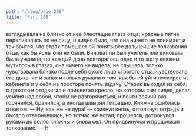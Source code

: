 ```yaml
---
path: "/blog/page_208"
title: "Part 208"
---
```


 взглядывала на близко от нее блестящие глаза отца; красные пятна переливались по ее лицу, и видно было, что она ничего не понимает и так боится, что страх помешает ей понять все дальнейшие толкования отца, как бы ясны они ни были. Виноват ли был учитель или виновата была ученица, но каждый день повторялось одно и то же: у княжны мутилось в глазах, она ничего не видела, не слышала, только чувствовала близко подле себя сухое лицо строгого отца, чувствовала его дыхание и запах и только думала о том, как бы ей уйти поскорее из кабинета и у себя на просторе понять задачу. Старик выходил из себя: с грохотом отодвигал и придвигал кресло, на котором сам сидел, делал усилия над собой, чтобы не разгорячиться, и почти всякий раз горячился, бранился, а иногда швырял тетрадью.
Княжна ошиблась ответом.
— Ну, как же не дура! — крикнул князь, оттолкнул тетрадь и быстро отвернувшись, но тотчас же встал, прошелся, дотронулся руками до волос княжны и снова сел.
Он придвинулся и продолжал толкование.
— Н
